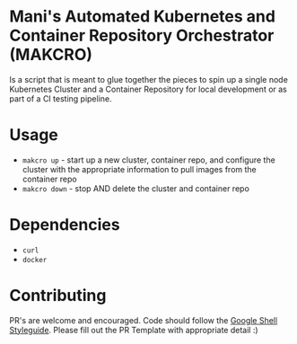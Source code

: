 # Mani's Automated Kubernetes and Container Repository Orchestrator (MAKCRO)

Is a script that is meant to glue together the pieces to spin up a single node Kubernetes Cluster and a Container Repository for local development or as part of a CI testing pipeline.

# Usage

- `makcro up` - start up a new cluster, container repo, and configure the cluster with the appropriate information to pull images from the container repo
- `makcro down` - stop AND delete the cluster and container repo

# Dependencies

- `curl`
- `docker`

# Contributing

PR's are welcome and encouraged. Code should follow the [Google Shell Styleguide](https://google.github.io/styleguide/shellguide.html). Please fill out the PR Template with appropriate detail :)
